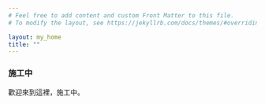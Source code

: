 ```yaml
---
# Feel free to add content and custom Front Matter to this file.
# To modify the layout, see https://jekyllrb.com/docs/themes/#overriding-theme-defaults

layout: my_home
title: ""
---
```


### 施工中
歡迎來到這裡，施工中。